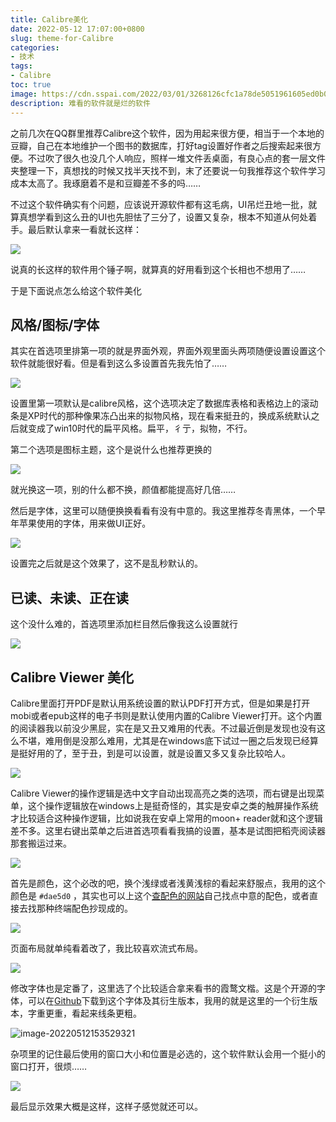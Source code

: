 ```yaml
---
title: Calibre美化
date: 2022-05-12 17:07:00+0800
slug: theme-for-Calibre
categories:
- 技术
tags:
- Calibre
toc: true
image: https://cdn.sspai.com/2022/03/01/3268126cfc1a78de5051961605ed0b0a.jpg?imageMogr2/auto-orient/quality/95/thumbnail/!1420x708r/gravity/Center/crop/1420x708/interlace/1
description: 难看的软件就是烂的软件
---
```


之前几次在QQ群里推荐Calibre这个软件，因为用起来很方便，相当于一个本地的豆瓣，自己在本地维护一个图书的数据库，打好tag设置好作者之后搜索起来很方便。不过吹了很久也没几个人响应，照样一堆文件丢桌面，有良心点的套一层文件夹整理一下，真想找的时候又找半天找不到，末了还要说一句我推荐这个软件学习成本太高了。我琢磨着不是和豆瓣差不多的吗……

不过这个软件确实有个问题，应该说开源软件都有这毛病，UI吊烂丑地一批，就算真想学看到这么丑的UI也先胆怯了三分了，设置又复杂，根本不知道从何处着手。最后默认拿来一看就长这样：

![](https://raw.githubusercontent.com/yuukoamamiya/pic/master/20211018221841.png)

说真的长这样的软件用个锤子啊，就算真的好用看到这个长相也不想用了……

于是下面说点怎么给这个软件美化

## 风格/图标/字体

其实在首选项里排第一项的就是界面外观，界面外观里面头两项随便设置设置这个软件就能很好看。但是看到这么多设置首先我先怕了……

![](https://raw.githubusercontent.com/yuukoamamiya/pic/master/202205121456521.png)

设置里第一项默认是calibre风格，这个选项决定了数据库表格和表格边上的滚动条是XP时代的那种像果冻凸出来的拟物风格，现在看来挺丑的，换成系统默认之后就变成了win10时代的扁平风格。扁平，彳亍，拟物，不行。

第二个选项是图标主题，这个是说什么也推荐更换的

![](https://raw.githubusercontent.com/yuukoamamiya/pic/master/202205121459120.png)

就光换这一项，别的什么都不换，颜值都能提高好几倍……

然后是字体，这里可以随便换换看看有没有中意的。我这里推荐冬青黑体，一个早年苹果使用的字体，用来做UI正好。

![](https://raw.githubusercontent.com/yuukoamamiya/pic/master/202205121503820.png)

设置完之后就是这个效果了，这不是乱秒默认的。

## 已读、未读、正在读

这个没什么难的，首选项里添加栏目然后像我这么设置就行

![](https://raw.githubusercontent.com/yuukoamamiya/pic/master/202205121507201.png)

## Calibre Viewer 美化

Calibre里面打开PDF是默认用系统设置的默认PDF打开方式，但是如果是打开mobi或者epub这样的电子书则是默认使用内置的Calibre Viewer打开。这个内置的阅读器我以前没少黑屁，实在是又丑又难用的代表。不过最近倒是发现也没有这么不堪，难用倒是没那么难用，尤其是在windows底下试过一圈之后发现已经算是挺好用的了，至于丑，到是可以设置，就是设置又多又复杂比较哈人。

![](https://raw.githubusercontent.com/yuukoamamiya/pic/master/202205121523757.png)

Calibre Viewer的操作逻辑是选中文字自动出现高亮之类的选项，而右键是出现菜单，这个操作逻辑放在windows上是挺奇怪的，其实是安卓之类的触屏操作系统才比较适合这种操作逻辑，比如说我在安卓上常用的moon+ reader就和这个逻辑差不多。这里右键出菜单之后进首选项看看我搞的设置，基本是试图把稻壳阅读器那套搬运过来。

![](https://raw.githubusercontent.com/yuukoamamiya/pic/master/202205121526510.png)

首先是颜色，这个必改的吧，换个浅绿或者浅黄浅棕的看起来舒服点，我用的这个颜色是 `#dae5d0` ，其实也可以上这个[查配色的网站](https://www.colorhunt.co)自己找点中意的配色，或者直接去找那种终端配色抄现成的。

![](https://raw.githubusercontent.com/yuukoamamiya/pic/master/202205121529624.png)

页面布局就单纯看着改了，我比较喜欢流式布局。

![](https://raw.githubusercontent.com/yuukoamamiya/pic/master/202205121531389.png)

修改字体也是定番了，这里选了个比较适合拿来看书的霞鹜文楷。这是个开源的字体，可以在[Github](https://github.com/lxgw/LxgwWenKai)下载到这个字体及其衍生版本，我用的就是这里的一个衍生版本，字重更重，看起来线条更粗。

![image-20220512153529321](C:/Users/amamiya/AppData/Roaming/Typora/typora-user-images/image-20220512153529321.png)

杂项里的记住最后使用的窗口大小和位置是必选的，这个软件默认会用一个挺小的窗口打开，很烦……

![](https://raw.githubusercontent.com/yuukoamamiya/pic/master/202205121552726.png)

最后显示效果大概是这样，这样子感觉就还可以。
